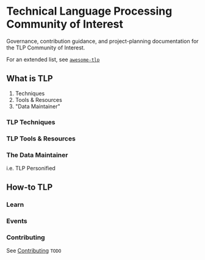 # Technical Language Processing Community of Interest

Governance, contribution guidance, and project-planning documentation for the TLP Community of Interest.

For an extended list, see [`awesome-tlp`](https://github.com/TLP-COI/awesome-tlp)

## What is TLP

1. Techniques
2. Tools & Resources
3. "Data Maintainer"

### TLP Techniques

### TLP Tools & Resources

### The Data Maintainer

i.e. TLP Personified


## How-to TLP

### Learn

### Events

### Contributing 
See [Contributing](CONTRIBUTING.md) `TODO`
